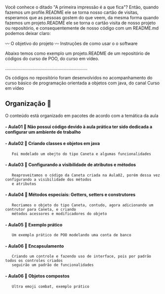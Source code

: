Você conhece o ditado "A primeira impressão é a que fica"? Então, quando fazemos um profile.README ele se torna nosso cartão de visitas, esperamos que as pessoas gostem do que veem, da mesma forma quando fazemos um projeto.README ele se torna o cartão visita de nosso projeto ou repositório, e consequentemente de nosso código com um README.md podemos deixar claro:

:wavy_dash: O objetivo do projeto
:wavy_dash: Instruções de como usar o o software

Abaixo temos como exemplo um projeto.README de um repositório de códigos do curso de POO, do curso em vídeo. 

..................................................................

Os códigos no repositório foram desenvolvidos no acompanhamento do curso básico de programação orientada a objetos com java, do canal Curso em vídeo

## Organização :open_file_folder:

O conteúdo está organizado em pacotes de acordo com a temática da aula

#### - Aula01 :small_orange_diamond: Não possui código devido à aula prática ter sido dedicada a configurar um ambiente de trabalho

#### - Aula02 :small_orange_diamond: Criando classes e objetos em java 
       Foi modelado um obejto do tipo Caneta e algumas funcionalidades
       
#### - Aula03 :small_orange_diamond: Configurando a visibilidade de atributos e métodos
       Reaproveitamos o código da Caneta criada na Aula02, porém dessa vez configurando a visibilidade dos métodos 
       e atributos
       

#### - Aula04 :small_orange_diamond: Métodos especiais: Getters, setters e construtores
       Recriamos o objeto do tipo Caneta, contudo, agora adicionando um contrutor para Caneta, e criando 
       métodos acessores e modificadores do objeto
       
#### - Aula05 :small_orange_diamond: Exemplo prático
       Um exemplo prático de POO modelando uma conta de banco
       
       
#### - Aula06 :small_orange_diamond: Encapsulamento
       Criando um controle e fazendo uso de interface, pois por padrão todos os controles criados 
       seguirão um padrão de funcionalidades


#### - Aula06 :small_orange_diamond: Objetos compostos
       Ultra emoji combat, exemplo prático
       